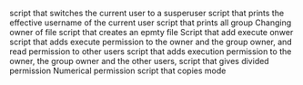 script that switches the current user to a susperuser
script that prints the effective username of the current user
script that prints all group
Changing owner of file
script that creates an epmty file
Script that add execute onwer
script that adds execute permission to the owner and the group owner, and read permission to other users
script that adds execution permission to the owner, the group owner and the other users,
script that gives divided permission
Numerical permission
script that copies mode
